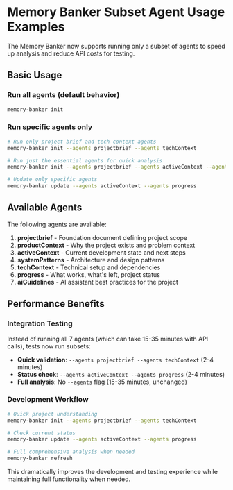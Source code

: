 # Memory Banker Subset Agent Usage Examples

The Memory Banker now supports running only a subset of agents to speed up analysis and reduce API costs for testing.

## Basic Usage

### Run all agents (default behavior)

```bash
memory-banker init
```

### Run specific agents only

```bash
# Run only project brief and tech context agents
memory-banker init --agents projectbrief --agents techContext

# Run just the essential agents for quick analysis
memory-banker init --agents projectbrief --agents activeContext --agents progress

# Update only specific agents
memory-banker update --agents activeContext --agents progress
```

## Available Agents

The following agents are available:

1. **projectbrief** - Foundation document defining project scope
2. **productContext** - Why the project exists and problem context
3. **activeContext** - Current development state and next steps
4. **systemPatterns** - Architecture and design patterns
5. **techContext** - Technical setup and dependencies
6. **progress** - What works, what's left, project status
7. **aiGuidelines** - AI assistant best practices for the project

## Performance Benefits

### Integration Testing

Instead of running all 7 agents (which can take 15-35 minutes with API calls), tests now run subsets:

- **Quick validation**: `--agents projectbrief --agents techContext` (2-4 minutes)
- **Status check**: `--agents activeContext --agents progress` (2-4 minutes)
- **Full analysis**: No `--agents` flag (15-35 minutes, unchanged)

### Development Workflow

```bash
# Quick project understanding
memory-banker init --agents projectbrief --agents techContext

# Check current status
memory-banker update --agents activeContext --agents progress

# Full comprehensive analysis when needed
memory-banker refresh
```

This dramatically improves the development and testing experience while maintaining full functionality when needed.
